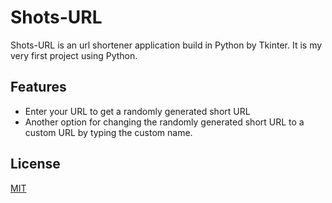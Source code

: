 # Shots-URL

Shots-URL is an url shortener application build in Python by Tkinter. It is my very first project using Python.


## Features

- Enter your URL to get a randomly generated short URL
- Another option for changing the randomly generated short URL to a custom URL by typing the custom name.


## License
[MIT](https://choosealicense.com/licenses/mit/)